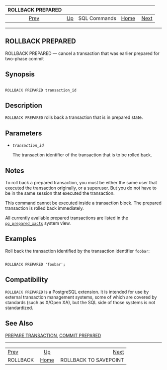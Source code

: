 <!--?xml version="1.0" encoding="UTF-8" standalone="no"?-->

|           ROLLBACK PREPARED           |                                        |              |                                                       |                                                       |
| :-----------------------------------: | :------------------------------------- | :----------: | ----------------------------------------------------: | ----------------------------------------------------: |
| [Prev](sql-rollback.html "ROLLBACK")  | [Up](sql-commands.html "SQL Commands") | SQL Commands | [Home](index.html "PostgreSQL 17devel Documentation") |  [Next](sql-rollback-to.html "ROLLBACK TO SAVEPOINT") |

***



## ROLLBACK PREPARED

ROLLBACK PREPARED — cancel a transaction that was earlier prepared for two-phase commit

## Synopsis

```

ROLLBACK PREPARED transaction_id
```

## Description

`ROLLBACK PREPARED` rolls back a transaction that is in prepared state.

## Parameters

*   *`transaction_id`*

    The transaction identifier of the transaction that is to be rolled back.

## Notes

To roll back a prepared transaction, you must be either the same user that executed the transaction originally, or a superuser. But you do not have to be in the same session that executed the transaction.

This command cannot be executed inside a transaction block. The prepared transaction is rolled back immediately.

All currently available prepared transactions are listed in the [`pg_prepared_xacts`](view-pg-prepared-xacts.html "54.16. pg_prepared_xacts") system view.

## Examples

Roll back the transaction identified by the transaction identifier `foobar`:

```

ROLLBACK PREPARED 'foobar';
```

## Compatibility

`ROLLBACK PREPARED` is a PostgreSQL extension. It is intended for use by external transaction management systems, some of which are covered by standards (such as X/Open XA), but the SQL side of those systems is not standardized.

## See Also

[PREPARE TRANSACTION](sql-prepare-transaction.html "PREPARE TRANSACTION"), [COMMIT PREPARED](sql-commit-prepared.html "COMMIT PREPARED")

***

|                                       |                                                       |                                                       |
| :------------------------------------ | :---------------------------------------------------: | ----------------------------------------------------: |
| [Prev](sql-rollback.html "ROLLBACK")  |         [Up](sql-commands.html "SQL Commands")        |  [Next](sql-rollback-to.html "ROLLBACK TO SAVEPOINT") |
| ROLLBACK                              | [Home](index.html "PostgreSQL 17devel Documentation") |                                 ROLLBACK TO SAVEPOINT |
